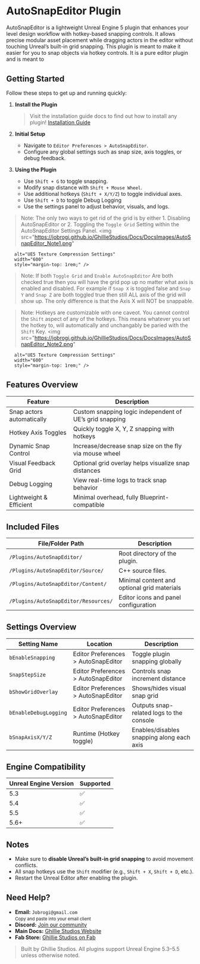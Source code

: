 # AutoSnapEditor Plugin

AutoSnapEditor is a lightweight Unreal Engine 5 plugin that enhances your level design workflow with hotkey-based snapping controls. It allows precise modular asset placement while dragging actors in the editor without touching Unreal’s built-in grid snapping. This plugin is meant to make it easier for you to snap objects via hotkey controls. It is a pure editor plugin and is meant to

<div style="margin-top: 2rem;"></div>

## Getting Started

Follow these steps to get up and running quickly:

1. **Install the Plugin**

   > Visit the installation guide docs to find out how to install any plugin!
   > [Installation Guide](/docs/md/Docs---Installation)

2. **Initial Setup**

   - Navigate to `Editor Preferences > AutoSnapEditor`.
   - Configure any global settings such as snap size, axis toggles, or debug feedback.

3. **Using the Plugin**

   - Use `Shift + G` to toggle snapping.
   - Modify snap distance with `Shift + Mouse Wheel`.
   - Use additional hotkeys (`Shift + X/Y/Z`) to toggle individual axes.
   - Use `Shift + D` to toggle Debug Logging
   - Use the settings panel to adjust behavior, visuals, and logs.

> Note: The only two ways to get rid of the grid is by either 1. Disabling AutoSnapEditor or 2. Toggling the `Toggle Grid` Setting within the AutoSnapEditor Settings Panel.
> <img src="https://jobrogi.github.io/GhillieStudios/Docs/DocsImages/AutoSnapEditor_Note1.png"

       alt="UE5 Texture Compression Settings"
       width="600"
       style="margin-top: 1rem;" />

> Note: If both `Toggle Grid` and `Enable AutoSnapEditor` Are both checked true then you will have the grid pop up no matter what axis is enabled and disabled.
> For example if `Snap X` is toggled false and `Snap Y` and `Snap Z` are both toggled true then still ALL axis of the grid will show up. The only difference is that the Axis X will NOT be snappable.

> Note: Hotkeys are customizable with one caveot. You cannot control the `Shift` aspect of any of the hotkeys. This means whatever you set the hotkey to, will automatically and unchangably be paried with the `Shift` Key.
> <img src="https://jobrogi.github.io/GhillieStudios/Docs/DocsImages/AutoSnapEditor_Note2.png"

       alt="UE5 Texture Compression Settings"
       width="600"
       style="margin-top: 1rem;" />

<div style="margin-top: 2rem;"></div>

## Features Overview

| Feature                   | Description                                             |
| ------------------------- | ------------------------------------------------------- |
| Snap actors automatically | Custom snapping logic independent of UE’s grid snapping |
| Hotkey Axis Toggles       | Quickly toggle X, Y, Z snapping with hotkeys            |
| Dynamic Snap Control      | Increase/decrease snap size on the fly via mouse wheel  |
| Visual Feedback Grid      | Optional grid overlay helps visualize snap distances    |
| Debug Logging             | View real-time logs to track snap behavior              |
| Lightweight & Efficient   | Minimal overhead, fully Blueprint-compatible            |

<div style="margin-top: 2rem;"></div>

## Included Files

| File/Folder Path                     | Description                                 |
| ------------------------------------ | ------------------------------------------- |
| `/Plugins/AutoSnapEditor/`           | Root directory of the plugin.               |
| `/Plugins/AutoSnapEditor/Source/`    | C++ source files.                           |
| `/Plugins/AutoSnapEditor/Content/`   | Minimal content and optional grid materials |
| `/Plugins/AutoSnapEditor/Resources/` | Editor icons and panel configuration        |

<div style="margin-top: 2rem;"></div>

## Settings Overview

| Setting Name          | Location                            | Description                               |
| --------------------- | ----------------------------------- | ----------------------------------------- |
| `bEnableSnapping`     | Editor Preferences > AutoSnapEditor | Toggle plugin snapping globally           |
| `SnapStepSize`        | Editor Preferences > AutoSnapEditor | Controls snap increment distance          |
| `bShowGridOverlay`    | Editor Preferences > AutoSnapEditor | Shows/hides visual snap grid              |
| `bEnableDebugLogging` | Editor Preferences > AutoSnapEditor | Outputs snap-related logs to the console  |
| `bSnapAxisX/Y/Z`      | Runtime (Hotkey toggle)             | Enables/disables snapping along each axis |

<div style="margin-top: 2rem;"></div>

## Engine Compatibility

| Unreal Engine Version | Supported |
| --------------------- | --------- |
| 5.3                   | ✅        |
| 5.4                   | ✅        |
| 5.5                   | ✅        |
| 5.6+                  | ✅        |

<div style="margin-top: 2rem;"></div>

## Notes

- Make sure to **disable Unreal’s built-in grid snapping** to avoid movement conflicts.
- All snap hotkeys use the `Shift` modifier (e.g., `Shift + X`, `Shift + D`, etc.).
- Restart the Unreal Editor after enabling the plugin.

<div style="margin-top: 2rem;"></div>

<h2>Need Help?</h2>

<ul>
  <li>
     <strong>Email:</strong> <code>Jobrogi@gmail.com</code><br />
    <small>Copy and paste into your email client</small>
  </li>
  <li>
     <strong>Discord:</strong>
    <a href="https://discord.gg/AFVyqXBSRW" target="_blank" rel="noopener noreferrer">
      Join our community
    </a>
  </li>
  <li>
     <strong>Main Docs:</strong>
    <a href="https://jobrogi.github.io/GhillieStudios" target="_blank" rel="noopener noreferrer">
      Ghillie Studios Website
    </a>
  </li>
  <li>
     <strong>Fab Store:</strong>
    <a href="https://www.fab.com/sellers/Ghillie%20Studios" target="_blank" rel="noopener noreferrer">
      Ghillie Studios on Fab
    </a>
  </li>
</ul>

<blockquote>
  Built by Ghillie Studios. All plugins support Unreal Engine 5.3–5.5 unless otherwise noted.
</blockquote>
